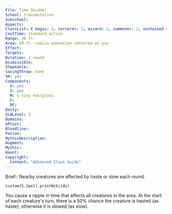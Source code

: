 ```yaml
---
File: Time Shudder
School: transmutation
Subschool: 
Aspects: 
ClassList: { magus: 2, sorcerer: 2, wizard: 2, summoner: 2, unchained summoner: 2, psychic: 2 }
CastTime: standard action
Range: 30 ft.
Area: 30-ft.-radius emanation centered on you
Effect: 
Targets: 
Duration: 1 round
Dismissible: 
Shapeable: 
SavingThrow: none
SR: yes
Components:
  V: yes
  S: yes
  M: a tiny hourglass
  F: 
  DF: 
Deity: 
SLALevel: 2
Domains: 
GPCost: 
Bloodline: 
Patron: 
MythicDescription: 
Augment: 
Mythic: 
Haunt: 
Copyright:
  Content: "Advanced Class Guide"
---
```

Brief:: Nearby creatures are affected by haste or slow each round.

```dataviewjs
customJS.Spell.printWiki(dv)
```

You cause a ripple in time that affects all creatures in the area.  At the start of each creature's turn, there is a 50% chance the creature is hasted (as haste); otherwise it is slowed (as slow).
